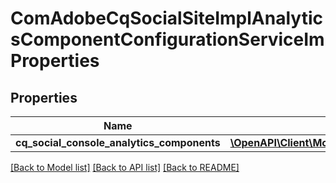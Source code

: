 # ComAdobeCqSocialSiteImplAnalyticsComponentConfigurationServiceImProperties

## Properties
Name | Type | Description | Notes
------------ | ------------- | ------------- | -------------
**cq_social_console_analytics_components** | [**\OpenAPI\Client\Model\ConfigNodePropertyArray**](ConfigNodePropertyArray.md) |  | [optional] 

[[Back to Model list]](../README.md#documentation-for-models) [[Back to API list]](../README.md#documentation-for-api-endpoints) [[Back to README]](../README.md)



